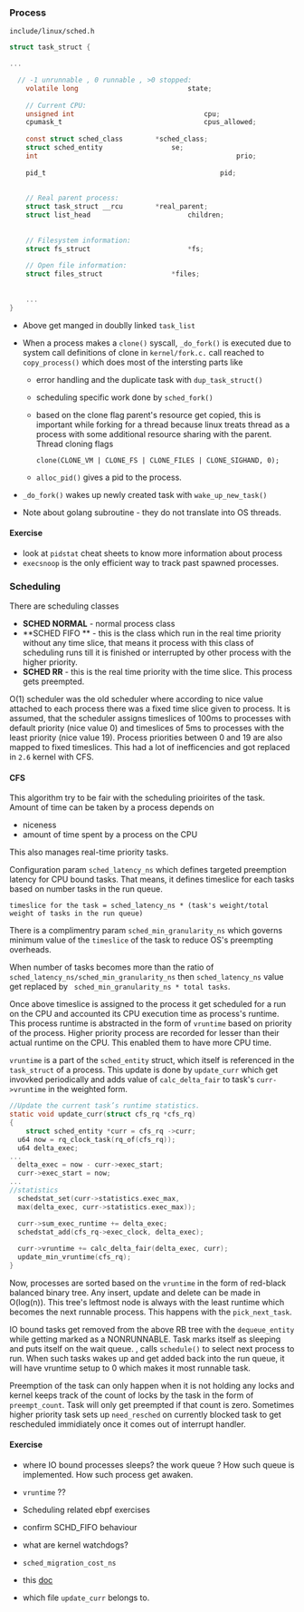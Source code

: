 





### Process



`include/linux/sched.h`

```C
struct task_struct { 

...

  // -1 unrunnable , 0 runnable , >0 stopped:
	volatile long 							state;
	
	// Current CPU:
	unsigned int 								cpu; 
	cpumask_t 									cpus_allowed;
	
	const struct sched_class 		*sched_class;
	struct sched_entity 				se; 
	int 												prio;
	
	pid_t 											pid;
	
	
	// Real parent process:
	struct task_struct __rcu 		*real_parent;
	struct list_head 						children;
	
	
	// Filesystem information:
	struct fs_struct						*fs;
	
	// Open file information:
	struct files_struct 				*files; 
	
	
	...
}
```

- Above get manged in doublly linked `task_list`

- When a process makes a `clone()` syscall, `_do_fork()` is executed due to system call definitions of clone in `kernel/fork.c.` call reached to `copy_process()` which does most of the intersting parts like 

  - error handling and the duplicate task with `dup_task_struct()`

  - scheduling specific work done by `sched_fork()`

  - based on the clone flag parent's resource get copied, this is important while forking for a thread because linux treats thread as a process with some additional resource sharing with the parent. Thread cloning flags

    ```
    clone(CLONE_VM | CLONE_FS | CLONE_FILES | CLONE_SIGHAND, 0);
    ```

  - `alloc_pid()` gives a pid to the process.

- `_do_fork()` wakes up newly created task with `wake_up_new_task()`

- Note about golang subroutine - they do not translate into OS threads.

  

  

#### Exercise 
- look at `pidstat` cheat sheets to know more information about process
- `execsnoop` is the only efficient way to track past spawned processes.
  

  





### Scheduling 

There are scheduling classes 

- **SCHED NORMAL** - normal process class
- **SCHED FIFO ** - this is the class which run in the real time priority without any time slice, that means it process with this class of scheduling runs till it is finished or interrupted by other process with the higher priority.
- **SCHED RR** - this is the real time priority with the time slice. This process gets preempted.



O(1) scheduler was the old scheduler where according to nice value attached to each process there was a fixed time slice given to process. It is assumed, that the scheduler assigns timeslices of 100ms to processes with default priority (nice value 0) and timeslices of 5ms to processes with the least priority (nice value 19). Process priorities between 0 and 19 are also mapped to fixed timeslices. This had a lot of inefficencies and got replaced in `2.6` kernel with CFS.



#### CFS 

This algorithm try to be fair with the scheduling prioirites of the task. Amount of time can be taken by a process depends on 

- niceness 
- amount of time spent by a process on the CPU

This also manages real-time priority tasks.



Configuration param `sched_latency_ns` which defines targeted preemption latency for CPU bound tasks. That means, it defines timeslice for each tasks based on number tasks in the run queue.

```
timeslice for the task = sched_latency_ns * (task's weight/total weight of tasks in the run queue)
```

There is a complimentry param `sched_min_granularity_ns` which governs minimum value of the `timeslice` of the task to reduce OS's preempting overheads.

When number of tasks becomes more than the ratio of `sched_latency_ns/sched_min_granularity_ns` then `sched_latency_ns`  value get replaced by ` sched_min_granularity_ns * total tasks`.



Once above timeslice is assigned to the process it get scheduled for a run on the CPU and accounted its CPU execution time as process's runtime. This process runtime is abstracted in the form of `vruntime` based on priority of the process. Higher priority process are recorded for lesser than their actual runtime on the CPU. This enabled them to have more CPU time.

`vruntime` is a part of the `sched_entity` struct, which itself is referenced in the `task_struct` of a process. This update is done by `update_curr` which get invovked periodically and adds value of `calc_delta_fair` to task's `curr->vruntime` in the weighted form.



```C
//Update the current task’s runtime statistics.
static void update_curr(struct cfs_rq *cfs_rq)
{
	struct sched_entity *curr = cfs_rq ->curr; 
  u64 now = rq_clock_task(rq_of(cfs_rq)); 
  u64 delta_exec;
...
  delta_exec = now - curr->exec_start; 
  curr->exec_start = now;
...
//statistics 
  schedstat_set(curr->statistics.exec_max, 
  max(delta_exec, curr->statistics.exec_max));

  curr->sum_exec_runtime += delta_exec; 
  schedstat_add(cfs_rq->exec_clock, delta_exec);
 
  curr->vruntime += calc_delta_fair(delta_exec, curr);     
  update_min_vruntime(cfs_rq);
}
```





Now, processes are sorted based on the `vruntime` in the form of red-black balanced binary tree. Any insert, update and delete can be made in O(log(n)). This tree's leftmost node is always with the least runtime which becomes the next runnable process. This happens with the `pick_next_task`.



IO bound tasks get removed from the above RB tree with the `dequeue_entity` while getting marked as a NONRUNNABLE. Task marks itself as sleeping and puts itself on the wait queue. , calls `schedule()` to select next process to run. When such tasks wakes up and get added back into the run queue, it will have vruntime setup to 0 which makes it most runnable task.





Preemption of the task can only happen when it is not holding any locks and kernel keeps track of the count of locks by the task in the form of `preempt_count`.  Task will only get preempted if that count is zero. Sometimes higher priority task sets up `need_resched` on currently blocked task to get rescheduled immidiately once it comes out of interrupt handler.





#### Exercise 

- where IO bound processes sleeps? the work queue ? How such queue is implemented. How such process get awaken.

- `vruntime` ??

- Scheduling related ebpf exercises

- confirm SCHD_FIFO behaviour 

- what are kernel watchdogs?

- `sched_migration_cost_ns` 

- this [doc](https://doc.opensuse.org/documentation/leap/archive/42.1/tuning/html/book.sle.tuning/cha.tuning.taskscheduler.html)

- which file `update_curr` belongs to.

  

